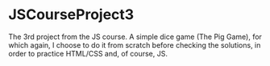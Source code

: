 # JSCourseProject3

The 3rd project from the JS course. A simple dice game (The Pig Game), for which again, I choose to do it from scratch before checking the solutions, in order to practice HTML/CSS and, of course, JS.
